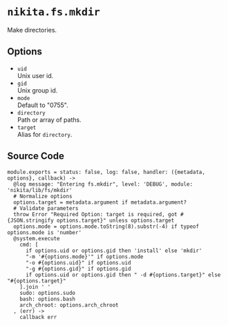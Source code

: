 
# `nikita.fs.mkdir`

Make directories.

## Options

* `uid`   
  Unix user id.   
* `gid`   
  Unix group id.   
* `mode`   
  Default to "0755".   
* `directory`   
  Path or array of paths.   
* `target`   
  Alias for `directory`. 

## Source Code

    module.exports = status: false, log: false, handler: ({metadata, options}, callback) ->
      @log message: "Entering fs.mkdir", level: 'DEBUG', module: 'nikita/lib/fs/mkdir'
      # Normalize options
      options.target = metadata.argument if metadata.argument?
      # Validate parameters
      throw Error "Required Option: target is required, got #{JSON.stringify options.target}" unless options.target
      options.mode = options.mode.toString(8).substr(-4) if typeof options.mode is 'number'
      @system.execute
        cmd: [
          if options.uid or options.gid then 'install' else 'mkdir'
          "-m '#{options.mode}'" if options.mode
          "-o #{options.uid}" if options.uid
          "-g #{options.gid}" if options.gid
          if options.uid or options.gid then " -d #{options.target}" else "#{options.target}"
        ].join ' '
        sudo: options.sudo
        bash: options.bash
        arch_chroot: options.arch_chroot
      , (err) ->
        callback err
